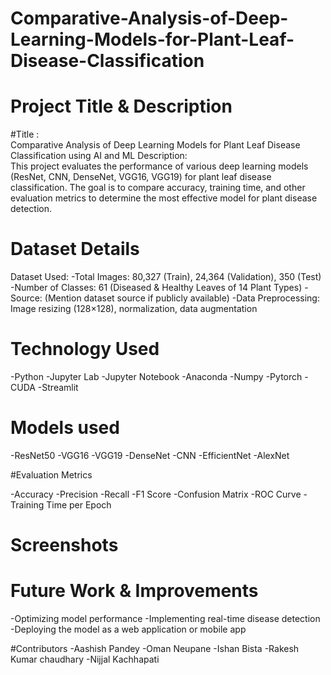 # Comparative-Analysis-of-Deep-Learning-Models-for-Plant-Leaf-Disease-Classification
#  Project Title & Description
#Title : <br>
Comparative Analysis of Deep Learning Models for Plant Leaf Disease Classification using AI and ML
Description:<br>
This project evaluates the performance of various deep learning models (ResNet, CNN, DenseNet, VGG16, VGG19) for plant leaf disease classification. The goal is to compare accuracy, training time, and other evaluation metrics to determine the most effective model for plant disease detection.

# Dataset Details
Dataset Used:
-Total Images: 80,327 (Train), 24,364 (Validation), 350 (Test)
-Number of Classes: 61 (Diseased & Healthy Leaves of 14 Plant Types)
-Source: (Mention dataset source if publicly available)
-Data Preprocessing: Image resizing (128×128), normalization, data augmentation

# Technology Used
-Python
-Jupyter Lab
-Jupyter Notebook
-Anaconda
-Numpy
-Pytorch
-CUDA
-Streamlit

# Models used
-ResNet50
-VGG16
-VGG19
-DenseNet
-CNN 
-EfficientNet 
-AlexNet

#Evaluation Metrics

-Accuracy
-Precision
-Recall
-F1 Score
-Confusion Matrix
-ROC Curve
-Training Time per Epoch

# Screenshots


# Future Work & Improvements
-Optimizing model performance
-Implementing real-time disease detection
-Deploying the model as a web application or mobile app

#Contributors
-Aashish Pandey
-Oman Neupane
-Ishan Bista
-Rakesh Kumar chaudhary
-Nijjal Kachhapati
